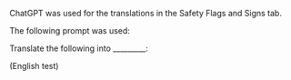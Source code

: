 ChatGPT was used for the translations in the Safety Flags and Signs tab.

The following prompt was used:

Translate the following into _________:

(English test)
